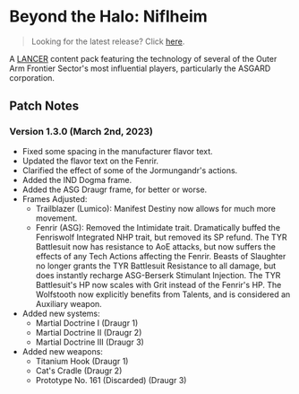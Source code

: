 # Beyond the Halo: Niflheim

> Looking for the latest release? Click [here](https://github.com/GG46KG/lancer-niflheim-data/releases).

A [LANCER](https://massifpress.com/lancer) content pack featuring the technology of several of the Outer Arm Frontier Sector's most influential players, particularly the ASGARD corporation.

## Patch Notes

### Version 1.3.0 (March 2nd, 2023)

- Fixed some spacing in the manufacturer flavor text.
- Updated the flavor text on the Fenrir.
- Clarified the effect of some of the Jormungandr's actions.
- Added the IND Dogma frame.
- Added the ASG Draugr frame, for better or worse.
- Frames Adjusted:
  - Trailblazer (Lumico): Manifest Destiny now allows for much more movement.
  - Fenrir (ASG): Removed the Intimidate trait. Dramatically buffed the Fenriswolf Integrated NHP trait, but removed its SP refund. The TYR Battlesuit now has resistance to AoE attacks, but now suffers the effects of any Tech Actions affecting the Fenrir. Beasts of Slaughter no longer grants the TYR Battlesuit Resistance to all damage, but does instantly recharge ASG-Berserk Stimulant Injection. The TYR Battlesuit's HP now scales with Grit instead of the Fenrir's HP. The Wolfstooth now explicitly benefits from Talents, and is considered an Auxiliary weapon.
- Added new systems:
  - Martial Doctrine I   (Draugr 1)
  - Martial Doctrine II  (Draugr 2)
  - Martial Doctrine III (Draugr 3)
- Added new weapons:
  - Titanium Hook (Draugr 1)
  - Cat's Cradle (Draugr 2)
  - Prototype No. 161 (Discarded) (Draugr 3)
